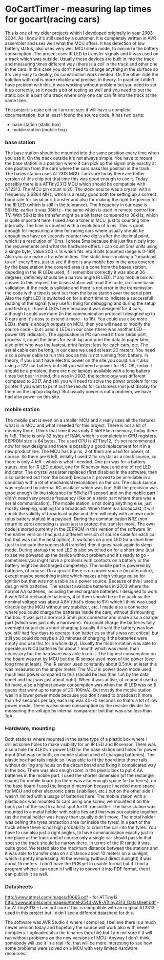 # GoCartTimer - measuring lap times for gocart(racing cars)

This is one of my older projects which I developed originally in year 2003-2004. As I know it's still used by a customer. It is completely written in AVR assembler and uses well what the MCU offers. It has detection of low battery status, also uses very well MCU sleep mode, to minimize the battery consumption. The project uses IR LED to transfer signals and it was used on a track which was outside. Usually those devices are built in into the track and measuring times different way (there is a coil in the track and other one in the cars. In this case you don't need to change anything in the surface so it's very easy to deploy, no construction work needed. On the other side the solution with coil is more reliable and precise, in theory. In practice I didn't have problem with this, it was working without problem but you need to set it up correctly, so it needs a bit of testing as well and you need to put the static box in a part of a track where only one car can fit into the track at the same time.

The project is quite old so I am not sure if will have a complete documentation, but at least I found the source code.
It has two parts:
- base station (static box)
- mobile station (mobile box)

### base station

The base station should be mounted into the same position every time when you use it. On the track outside it's not always simple. You have to mount the base station in a position where it can pick up the signal only exactly at one position from the cars where the cars pass this position in the track.
The bases station uses AT2313 MCU. I am sure today there are better version of this chip but that time this was good enough to use it. Today possibly there is a ATTiny2313 MCU which should be compatible with AT2313. The MCU pin count is 20. The clock source was a crystal with a frequency 3.6864 MHz, which is already good both for setting up a correct baud rate for serial port transfer and also for making the right frequency for the IR LED (which is still in the tolerance). The frequency in our case is 56kHz, earlier it was 38kHz - the same which is used in remote control for TV. With 56kHz the transfer might be a bit faster compared to 38kHz, which is quite important here.
I used also a timer in MCU, just to counting time internally. The time is counted with a resolution of 5 ms. This is good enough for measuring a time for racing cars where usually should be enough two have on seconds counter two digits after the decimal point, which is a resolution of 10ms. I chose 5ms because this just fits nicely into the requirements and what the hardware offers. I can count 5ms units using a single byte, value 200 is 1s which fits into 8 bits (counted range is 0-199). Also you can make a transfer in 5ms.
The static box is making a "broadcast to air" every 5ms, just to see if there is any mobile box in the area covered by the base station (the covered area is a cone from the bases station, depeding in the IR LEDs used, if I remember correctly it was about 36 degrees, definitely should be a narrow angle IR LED). If any mobile box will answer to this request the bases station will read the code, do some basic validation, if the code is validate and there is not error in the transmission the code with a time is sent out from the base station over the serial port. Also the right LED is switched on for a short time to indicate a successfull reading of the signal (very useful thing for debugging and during the setup and testing). I have 4 LEDs here because it was designed for 4 cars, although I could use more (in the communication protocol I designed up to 8 cars and it's easy to extend it more - to 16). You could use also more LEDs, there is enough outputs on MCU, then you will need to modify the source code - but I used 4 LEDs in our case (there was another LED - power ON indicator). The application in PC can read it from serial port, process it, count the times for each lap and print the data to paper later, also print who was the fastest, print fastest laps for each cars, etc. The serial cable can be long, in our case we used at least 20 meters. You need also a power cable to run this box as this is not running from battery. In theory, if you don't have electric power on the site you could run it also using a 12V car battery but still you will need a power for PC. OK, today it should be a problem, there are nice laptops available with a long battery times but bear in mind, this was in 2003, the technology was different compared to 2017. And still you will need to solve the power problem for the printer if you want to print out the results for customers (not just display for them on the laptop display). But usually power is not a problem, we have had also power on this site.

### mobile station

The mobile part is even on a smaller MCU and it really uses all the features what is in MCU and what I needed for this project. There is not a lot of memory there, I think that time it was only 0.5kB Flash memory, today there is 1kB. There is only 32 bytes of RAM, which is completely in CPU registers. EEPROM size is 64 bytes. The used CPU is ATTiny12, it's not recommened now for new designs and there is possibly a good replacement for it in a new product line. The MCU has 8 pins, 2 of them are used for power, of course. So there are 6 left, initially I used 2 for crystal as a clock source, so there is only 4 left - which is what I needed. One pin was for a battery status, one for IR LED output, one for IR sensor input and one of red LED indicator. The crystal was later replaced (first disabled in the software, then also soldered out from the board) because it proved to be unreliable in a condition with a lot of mechanical resonations on the car. The clock source was replaced by internal RC oscilator which was fine. Still the precision was good enough (in the tolerance for 56kHz IR sensor) and on the mobile part I didn't need very precise frequency (like on a static part where there was a serial communication).
The mobile station is not doing anything else, just mostly sleeping, waiting for a broadcast. When there is a broadcast, it will check the validity of broadcast pulse and then will reply with an own code (plus battery status) in a payload. During the communication NRZ (non return to zero) encoding is used just to protect the transfer more. The own code is stored currently in the EEPROM in this version of the software (in the earlier version I had just a different version of source code for each car but that was not the best option). It switches on a red LED for a short time (just to indicate the successfull transfer) then it goes back again to sleep mode. During startup the red LED is also switched on for a short time (just to see we powered up the device without problem and it's ready to go - sometimes you might have a problems with contacts on a battery or the battery might be discharged completely).
The mobile part is powered by batteries, of course. On a gocart there is no power source (no alternator), except maybe something inside which makes a high voltage pulse for ignition but that was not usable as a power source. Because of this I used a design with batteries. The easiest available batteries in 2003 where the normal AA batteries, including the rechargable batteries. I designed to work it with NiCd recharable batteries, 4 of them should be in the pack so the nominal voltage was about 4.8V (that's close to 5V) which I think was used directly by the MCU without any stabilizer, etc. I made also a connector where you could charge the batteries inside the cars, without dismounting the box. It was just a normal 3.5mm jack connector and made also a charger part (which was just only a hardware). You could charge the batteries fully overnight or just do a short charging (usually if it said the battery was low you still had few days to operate it on batteries so that's was not critical, but still you could do maybe a 30 minutes of charging if the batteries were empty and use this for a whole day).
Usually the mobile station was able to operate on NiCd batteries for about 1 month which was more, than necessary but the hardware was able to do it. The highest consumption on the board was not by MCU but the IR sensor used most of the power (over long time at least). The IR sensor used constantly about 0.5mA, at least this was measured on the amper meter. The MCU in power down mode used much less power compared to this (should be less than 1uA by the data sheet and that was just about right). When it was active, of course it used a bit more, also a highest power consumption was when the IR LED was on (I guess that went up to range of 20-100mA). But mostly the mobile station was in a lower power mode because you don't need to broadcast it more than 1-2 seconds per lap, each lap was 40-70 seconds so that's a lot of low power mode. There is also some consumption by the resistor divider for measuring the voltage by internal comparator but that was also less than 1uA.

### Hardware, mounting

Both stations where mounted in the same type of a plastic box where I drilled some holes to make visibility for an IR LED and IR sensor. There was also a hole for 4LEDs + power LED for the base station and holes for power input (that was on both, on mobile station used of charging batteries). The plastic box had rails inside so I was able to fit the board into those rails without drilling any holes on the circuit board and fixing it complicated way in the box. There was also enugh room in the plastic box to put 4 AA batteries in the mobile part. I used the shorter dimension (of the rectangle shape) for mobile board (so there was also enough space for batteries), on the base board I used the longer dimension because I needed more space for MCU and other electronic parts (stabiliser, etc.) but on the other side I wasn't limited with a usage of batteries here.
The mobile staion with a plastic box was mounted to cars using one screw, we mounted it on the back part of the seat in a best spot for IR transmitter. The base station was mounted to a metal holder with cable ties and that was put outside together (as the metal holder was heavy then usually didn't move. The metal holder was behing the tyres protection area (or inside the tyres) in a part of the track where there is not high probability to crash the car into the tyres. You have to use also just a right angles, to have communication exactly just in one place at the track and of course only a single car should pass in that spot so the track should be narrow there.
In terms of the IR range it was quite good. We tested also the maximum distance between the stations and it was able to transfer data on a distance about 10 meters on a sunlight, which is pretty impressing. At the evening (without direct sunlight) it was about 15 meters.
I don't have the PCB yet in usable format but if I find a program where I can open it I will try to convert it into PDF format, then I can publish it as well.


### Datasheets

http://www.atmel.com/Images/1006S.pdf -  for ATTiny12
http://www.atmel.com/Images/Atmel-2543-AVR-ATtiny2313_Datasheet.pdf - for ATTiny2313 - I am not sure if this is compatible with an original AT2313 used in this project but I didn't see a different datasheet for this.

The software was AVR Studio 4 where I compiled, I believe there is a much newer version today and hopefully the source will work also with newer compilers. I uploaded also the binaries (hex file) but I am not sure if it will run without problems on the new versions of MCU. Anyway I don't think somebody will use it in a real life, that will be more interesting to see how some problems were solved on a MCU with very limited hardware resources.


